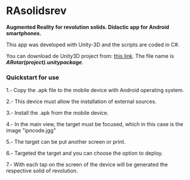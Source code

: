 # RAsolidsrev

**Augmented Reality for revolution solids. Didactic app for Android smartphones.** 

This app was developed with Unity-3D and the scripts are coded in C#.

You can download de Unity3D project from: [this link](https://www.dropbox.com/home/CICATA/SolidosAR%20CICATA-Legaria). The file name is ***ARotar(project).unitypackage***.

### Quickstart for use

1.- Copy the .apk file to the mobile device with Android operating system.

2.- This device must allow the installation of external sources.

3.- Install the .apk from the mobile device.

4.- In the main view, the target must be focused, which in this case is the image "ipncode.jgg"

5.- The target can be put another screen or print.

6.- Targeted the target and you can choose the option to deploy.

7.- With each tap on the screen of the device will be generated the respective solid of revolution.

